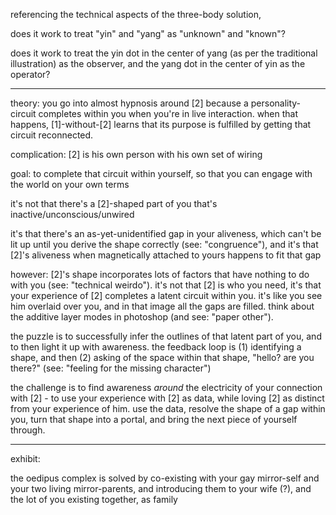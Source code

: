 referencing the technical aspects of the three-body solution,

does it work to treat "yin" and "yang" as "unknown" and "known"?

does it work to treat the yin dot in the center of yang (as per the traditional illustration) as the observer, and the yang dot in the center of yin as the operator?

---

theory: you go into almost hypnosis around [2] because a personality-circuit completes within you when you're in live interaction. when that happens, [1]-without-[2] learns that its purpose is fulfilled by getting that circuit reconnected.

complication: [2] is his own person with his own set of wiring

goal: to complete that circuit within yourself, so that you can engage with the world on your own terms

it's not that there's a [2]-shaped part of you that's inactive/unconscious/unwired

it's that there's an as-yet-unidentified gap in your aliveness, which can't be lit up until you derive the shape correctly (see: "congruence"), and it's that [2]'s aliveness when magnetically attached to yours happens to fit that gap

however: [2]'s shape incorporates lots of factors that have nothing to do with you (see: "technical weirdo"). it's not that [2] is who you need, it's that your experience of [2] completes a latent circuit within you. it's like you see him overlaid over you, and in that image all the gaps are filled. think about the additive layer modes in photoshop (and see: "paper other").

the puzzle is to successfully infer the outlines of that latent part of you, and to then light it up with awareness. the feedback loop is (1) identifying a shape, and then (2) asking of the space within that shape, "hello? are you there?" (see: "feeling for the missing character")

the challenge is to find awareness *around* the electricity of your connection with [2] - to use your experience with [2] as data, while loving [2] as distinct from your experience of him. use the data, resolve the shape of a gap within you, turn that shape into a portal, and bring the next piece of yourself through.

---

exhibit:

the oedipus complex is solved by co-existing with your gay mirror-self and your two living mirror-parents, and introducing them to your wife (?), and the lot of you existing together, as family
